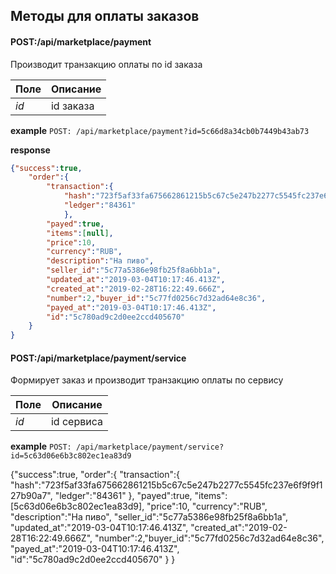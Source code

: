 ## Методы для оплаты заказов

#### POST:/api/marketplace/payment
Производит транзакцию оплаты по id заказа

Поле | Описание
--- | ---
_id_| id заказа 

**example** `POST: /api/marketplace/payment?id=5c66d8a34cb0b7449b43ab73`

**response**
```json
{"success":true,
    "order":{
        "transaction":{
            "hash":"723f5af33fa675662861215b5c67c5e247b2277c5545fc237e6f9f9f127b90a7",
            "ledger":"84361"
            },
        "payed":true,
        "items":[null],
        "price":10,
        "currency":"RUB",
        "description":"На пиво",
        "seller_id":"5c77a5386e98fb25f8a6bb1a",
        "updated_at":"2019-03-04T10:17:46.413Z",
        "created_at":"2019-02-28T16:22:49.666Z",
        "number":2,"buyer_id":"5c77fd0256c7d32ad64e8c36",
        "payed_at":"2019-03-04T10:17:46.413Z",
        "id":"5c780ad9c2d0ee2ccd405670"
    }
}
```

#### POST:/api/marketplace/payment/service
Формирует заказ и производит транзакцию оплаты по сервису

Поле | Описание
--- | ---
_id_| id сервиса

**example** `POST: /api/marketplace/payment/service?id=5c63d06e6b3c802ec1ea83d9`

{"success":true,
    "order":{
        "transaction":{
            "hash":"723f5af33fa675662861215b5c67c5e247b2277c5545fc237e6f9f9f127b90a7",
            "ledger":"84361"
            },
        "payed":true,
        "items":[5c63d06e6b3c802ec1ea83d9],
        "price":10,
        "currency":"RUB",
        "description":"На пиво",
        "seller_id":"5c77a5386e98fb25f8a6bb1a",
        "updated_at":"2019-03-04T10:17:46.413Z",
        "created_at":"2019-02-28T16:22:49.666Z",
        "number":2,"buyer_id":"5c77fd0256c7d32ad64e8c36",
        "payed_at":"2019-03-04T10:17:46.413Z",
        "id":"5c780ad9c2d0ee2ccd405670"
    }
}